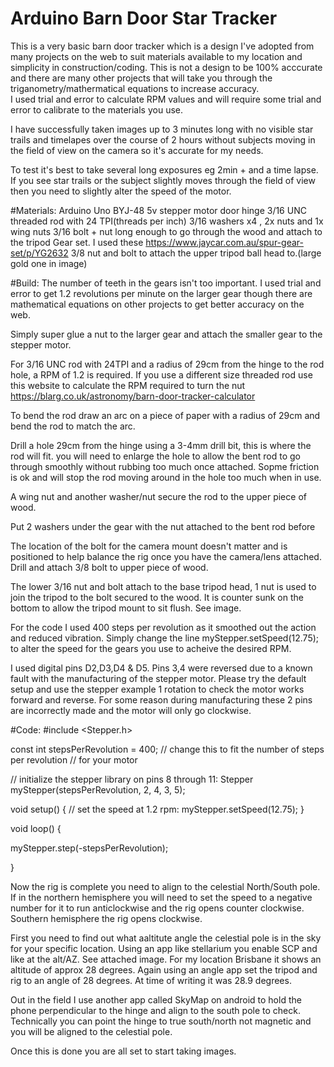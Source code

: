 # Arduino Barn Door Star Tracker 

This is a very basic barn door tracker which is a design I've adopted from many projects on the web to suit materials available to my location and simplicity in construction/coding.
This is not a design to be 100% acccurate and there are many other projects that will take you through the triganometry/mathermatical equations to increase accuracy.  
I used trial and error to calculate RPM values and will require some trial and error to calibrate to the materials you use.

I have successfully taken images up to 3 minutes long with no visible star trails and timelapes over the course of 2 hours without subjects moving in the field of view on the camera so it's accurate for my needs.

To test it's best to take several long exposures eg 2min + and a time lapse.  If you see star trails or the subject slightly moves through the field of view then you need to slightly alter the speed of the motor.


#Materials:
Arduino Uno
BYJ-48 5v stepper motor
door hinge
3/16 UNC threaded rod with 24 TPI(threads per inch)
3/16 washers x4 , 2x nuts and 1x wing nuts
3/16 bolt + nut long enough to go through the wood and attach to the tripod
Gear set. I used these https://www.jaycar.com.au/spur-gear-set/p/YG2632
3/8 nut and bolt to attach the upper tripod ball head to.(large gold one in image)

#Build:
The number of teeth in the gears isn't too important.  I used trial and error to get 1.2 revolutions per minute on the larger gear though there are mathematical equations on other projects to get better accuracy on the web.

Simply super glue a nut to the larger gear and attach the smaller gear to the stepper motor.



For 3/16 UNC rod with 24TPI and a radius of 29cm from the hinge to the rod hole, a RPM of 1.2 is required.
If you use a different size threaded rod use this website to calculate the RPM required to turn the nut https://blarg.co.uk/astronomy/barn-door-tracker-calculator

To bend the rod draw an arc on a piece of paper with a radius of 29cm and bend the rod to match the arc.

Drill a hole 29cm from the hinge using a 3-4mm drill bit, this is where the rod will fit.  you will need to enlarge the hole to allow the bent rod to go through smoothly without rubbing too much once attached.  Sopme friction is ok
and will stop the rod moving around in the hole too much when in use.

A wing nut and another washer/nut secure the rod to the upper piece of wood.

Put 2 washers under the gear with the nut attached to the bent rod before

The location of the bolt for the camera mount doesn't matter and is positioned to help balance the rig once you have the camera/lens attached.  Drill and attach 3/8 bolt to upper piece of wood.

The lower 3/16 nut and bolt attach to the base tripod head, 1 nut is used to join the tripod to the bolt secured to the wood.  It is counter sunk on the bottom to allow the tripod mount to sit flush.  See image.

For the code I used 400 steps per revolution as it smoothed out the action and reduced vibration.  Simply change the line myStepper.setSpeed(12.75); to alter the speed for the gears you use to acheive the desired RPM.

I used digital pins D2,D3,D4 & D5.  Pins 3,4 were reversed due to a known fault with the manufacturing of the stepper motor.  Please try the default setup and use the stepper example 1 rotation to check the motor works forward and reverse.
For some reason during manufacturing these 2 pins are incorrectly made and the motor will only go clockwise.

#Code:
#include <Stepper.h>

const int stepsPerRevolution = 400;  // change this to fit the number of steps per revolution
// for your motor

// initialize the stepper library on pins 8 through 11:
Stepper myStepper(stepsPerRevolution, 2, 4, 3, 5);

void setup() {
  // set the speed at 1.2 rpm:
  myStepper.setSpeed(12.75);
}

void loop() {


  myStepper.step(-stepsPerRevolution);

}

Now the rig is complete you need to align to the celestial North/South pole.  If in the northern hemisphere you will need to set the speed to a negative number for it to run anticlockwise and the rig opens counter clockwise.
Southern hemisphere the rig opens clockwise.

First you need to find out what aaltitute angle the celestial pole is in the sky for your specific location.  Using an app like stellarium you enable SCP and like at the alt/AZ.  See attached image.
For my location Brisbane it shows an altitude of approx 28 degrees.  Again using an angle app set the tripod and rig to an angle of 28 degrees.  At time of writing it was 28.9 degrees.

Out in the field I use another app called SkyMap on android to hold the phone perpendicular to the hinge and align to the south pole to check.  Technically you can point the hinge to true south/north not magnetic and you will be aligned to the celestial pole.

Once this is done you are all set to start taking images.
